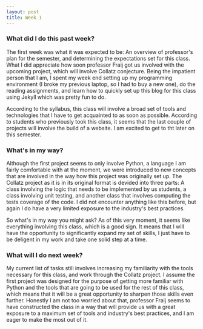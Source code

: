 ```yaml
---
layout: post
title: Week 1
---
```


### What did I do this past week?

The first week was what it was expected to be: An overview of professor's plan for the semester, and determining the expectations set for this class. What I did appreciate how soon professor Fraij got us involved with the upcoming project, which will involve Collatz conjecture. Being the impatient person that I am, I spent my week end setting up my programming environment (I broke my previous laptop, so I had to buy a new one), do the reading assignments, and learn how to quickly set up this blog for this class using Jekyll which was pretty fun to do.

According to the syllabus, this class will involve a broad set of tools and technologies that I have to get acquainted to as soon as possible. According to students who previously took this class, it seems that the last couple of projects will involve the build of a website. I am excited to get to tht later on this semester.

### What's in my way?

Although the first project seems to only involve Python, a language I am fairly comfortable with at the moment, we were introduced to new concepts that are involved in the way how this project was originally set up. The Collatz project as it is in its original format is devided into three parts: A class involving the logic that needs to be implemented by us students, a class involving unit testing, and another class that involves computing the tests coverage of the code. I did not encounter anything like this before, but again I do have a very limited exposure to the industry's best practices. 

So what's in my way you might ask? As of this very moment, it seems like everything involving this class, which is a good sign. It means that I will have the opportunity to significantly expand my set of skills, I just have to be deligent in my work and take one solid step at a time.

### What will I do next week? 

My current list of tasks still involves increasing my familiarity with the tools necessary for this class, and work through the Collatz project. I assume the first project was designed for the purpose of getting more familiar with Python and the tools that are going to be used for the rest of this class, which means that it will be a great opportunity to sharpen those skills even further. Honestly I am not too worried about that, professor Fraij seems to have constructed the class in a way that will provide us with a great exposure to a maximum set of tools and industry's best practices, and I am eager to make the most out of it.
